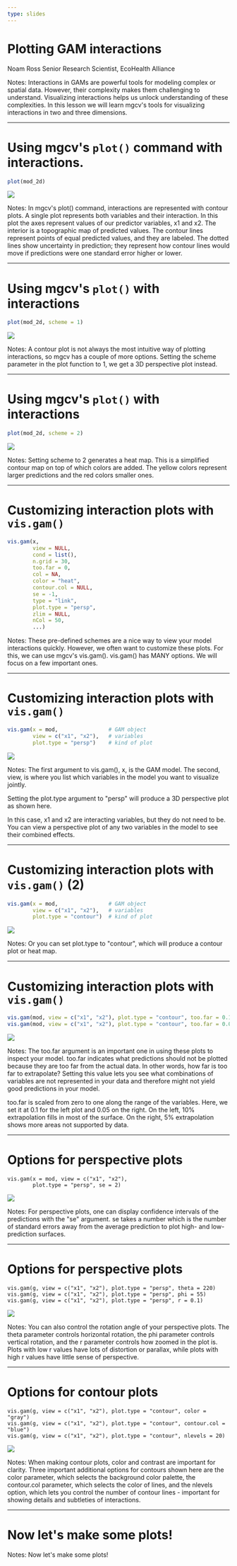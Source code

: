 ```yaml
---
type: slides
---
```


# Plotting GAM interactions

Noam Ross
Senior Research Scientist, EcoHealth Alliance

Notes: Interactions in GAMs are powerful tools for modeling complex or spatial data.  However, their complexity makes them challenging to understand.  Visualizing interactions helps us unlock understanding of these complexities. In this lesson we will learn mgcv's tools for visualizing interactions in two and three dimensions.

---

# Using mgcv's `plot()` command with interactions.

```r
plot(mod_2d)
```
![](https://github.com/flor14/gams-in-r-course/blob/master/images/contourA-1.png?raw=true)

Notes: In mgcv's plot() command,  interactions are represented with contour plots.  A single plot represents both variables and their interaction. In this plot the axes represent values of our predictor variables, x1 and x2.  The interior is a topographic map of predicted values.  The contour lines represent points of equal predicted values, and they are labeled.  The dotted lines show uncertainty in prediction; they represent how contour lines would move if predictions were one standard error higher or lower.

---

# Using mgcv's `plot()` with interactions

```r
plot(mod_2d, scheme = 1)
```
![](https://github.com/flor14/gams-in-r-course/blob/master/images/contourB-1.png?raw=true)


Notes: A contour plot is not always the most intuitive way of plotting interactions, so mgcv has a couple of more options.  Setting the scheme parameter in the plot function to 1, we get a 3D perspective plot instead.

---

# Using mgcv's `plot()` with interactions

```r
plot(mod_2d, scheme = 2)
```
![](https://github.com/flor14/gams-in-r-course/blob/master/images/contourC-1.png?raw=true)

Notes: Setting scheme to 2 generates a heat map. This is a simplified contour map on top of which colors are added.  The yellow colors represent larger predictions and the red colors smaller ones.

---

# Customizing interaction plots with `vis.gam()`

```r
vis.gam(x,
        view = NULL,
        cond = list(),
        n.grid = 30,
        too.far = 0,
        col = NA,
        color = "heat",
        contour.col = NULL,
        se = -1,
        type = "link",
        plot.type = "persp",
        zlim = NULL,
        nCol = 50,
        ...)
```

Notes: These pre-defined schemes are a nice way to view your model interactions quickly.  However, we often want to customize these plots.  For this, we can use mgcv's vis.gam().  vis.gam() has MANY options. We will focus on a few important ones.

---

# Customizing interaction plots with `vis.gam()`

```r
vis.gam(x = mod,                # GAM object
        view = c("x1", "x2"),   # variables
        plot.type = "persp")    # kind of plot 
```

![](https://github.com/flor14/gams-in-r-course/blob/master/images/twoperspB-1.png?raw=true)


Notes: The first argument to vis.gam(), x, is the GAM model.  The second, view, is where you list which variables in the model you want to visualize jointly.  

Setting the plot.type argument to "persp" will produce a 3D perspective plot as shown here.

In this case, x1 and x2 are interacting variables, but they do not need to be.  You can view a perspective plot of any two variables in the model to see their combined effects.


---

# Customizing interaction plots with `vis.gam()` (2)

```r
vis.gam(x = mod,                # GAM object
        view = c("x1", "x2"),   # variables
        plot.type = "contour")  # kind of plot 
```

![](https://github.com/flor14/gams-in-r-course/blob/master/images/twoperspB-2.png?raw=true)

Notes: Or you can set plot.type to "contour", which will produce a contour plot or heat map.

---

# Customizing interaction plots with `vis.gam()`

```r
vis.gam(mod, view = c("x1", "x2"), plot.type = "contour", too.far = 0.1)
vis.gam(mod, view = c("x1", "x2"), plot.type = "contour", too.far = 0.05)
```

![](https://github.com/flor14/gams-in-r-course/blob/master/images/toofar2-1.png?raw=true)

Notes: The too.far argument is an important one in using these plots to inspect your model.  too.far indicates what predictions should not be plotted because they are too far from the actual data.  In other words, how far is too far to extrapolate? Setting this value lets you see what combinations of variables are not represented in your data and therefore might not yield good predictions in your model.   

too.far is scaled from zero to one along the range of the variables.  Here, we set it at 0.1 for the left plot and 0.05 on the right. On the left, 10% extrapolation fills in most of the surface. On the right, 5% extrapolation shows more areas not supported by data.

---

# Options for perspective plots

```{r}
vis.gam(x = mod, view = c("x1", "x2"), 
        plot.type = "persp", se = 2)          
```
![](https://github.com/flor14/gams-in-r-course/blob/master/images/se-1.png?raw=true)

Notes: For perspective plots, one can display confidence intervals of the predictions with the "se" argument.  se takes a number which is the number of standard errors away from the average prediction to plot high- and low-prediction surfaces.

---

# Options for perspective plots

```{r}
vis.gam(g, view = c("x1", "x2"), plot.type = "persp", theta = 220)
vis.gam(g, view = c("x1", "x2"), plot.type = "persp", phi = 55)
vis.gam(g, view = c("x1", "x2"), plot.type = "persp", r = 0.1)
```

![](https://github.com/flor14/gams-in-r-course/blob/master/images/persp3d-1.png?raw=true)

Notes: You can also control the rotation angle of your perspective plots.  The theta parameter controls horizontal rotation, the phi parameter controls vertical rotation, and the r parameter controls how zoomed in the plot is.  Plots with low r values have lots of distortion or parallax, while plots with high r values have little sense of perspective.

---

# Options for contour plots

```{r}
vis.gam(g, view = c("x1", "x2"), plot.type = "contour", color = "gray")
vis.gam(g, view = c("x1", "x2"), plot.type = "contour", contour.col = "blue")
vis.gam(g, view = c("x1", "x2"), plot.type = "contour", nlevels = 20)
```
![](https://github.com/flor14/gams-in-r-course/blob/master/images/contouropts-1.png?raw=true)

Notes: When making contour plots, color and contrast are important for clarity.  Three important additional options for contours shown here are the color parameter, which selects the background color palette, the contour.col parameter, which selects the color of lines, and the nlevels option, which lets you control the number of contour lines - important for showing details and subtleties of interactions.

---

# Now let's make some plots!

Notes: Now let's make some plots!










